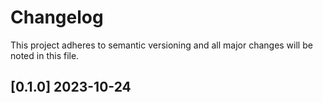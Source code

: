 # Changelog

This project adheres to semantic versioning and all major changes will
be noted in this file.

## [0.1.0] 2023-10-24

